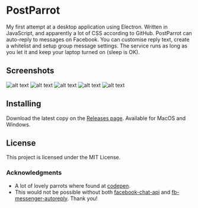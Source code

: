 # PostParrot

My first attempt at a desktop application using Electron. Written in JavaScript, and apparently a lot of CSS according to GitHub.
PostParrot can auto-reply to messages on Facebook. You can customise reply text, create a whitelist and setup group message settings. The service runs as long as you let it and keep your laptop turned on (sleep is OK).

## Screenshots
![alt text](http://emmaarfelt.com/img/login.png)
![alt text](http://emmaarfelt.com/img/start.png)
![alt text](http://emmaarfelt.com/img/menu.png)
![alt text](http://emmaarfelt.com/img/replying.png)
![alt text](http://emmaarfelt.com/img/settings.png)

## Installing

Download the latest copy on the [Releases page](https://github.com/emmaarfelt/PostParrot/releases). Available for MacOS and Windows.

## License

This project is licensed under the MIT License. 

### Acknowledgments
* A lot of lovely parrots where found at [codepen](https://codepen.io).
* This would not be possible without both [facebook-chat-api](https://github.com/Schmavery/facebook-chat-api/) and [fb-messenger-autoreply](https://github.com/rphi/fb-messenger-autoreply/). Thank you!
